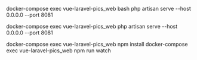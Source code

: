 docker-compose exec vue-laravel-pics_web bash
php artisan serve --host 0.0.0.0 --port 8081

docker-compose exec vue-laravel-pics_web php artisan serve --host 0.0.0.0 --port 8081

docker-compose exec vue-laravel-pics_web npm install
docker-compose exec vue-laravel-pics_web npm run watch